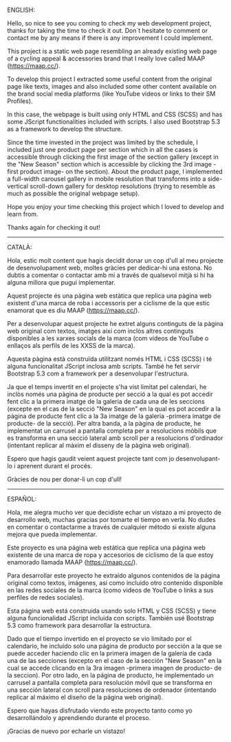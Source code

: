 ENGLISH:

Hello, so nice to see you coming to check my web development project, thanks for taking the time to check it out. Don´t hesitate to comment or contact me by any means if there is any improvement I could implement.

This project is a static web page resembling an already existing web page of a cycling appeal & accessories brand that I really love called MAAP (https://maap.cc/).

To develop this project I extracted some useful content from the original page like texts, images and also included some other content available on the brand social media platforms (like YouTube videos or links to their SM Profiles).

In this case, the webpage is built using only HTML and CSS (SCSS) and has some JScript functionalities included with scripts. I also used Bootstrap 5.3 as a framework to develop the structure.

Since the time invested in the project was limited by the schedule, I included just one product page per section which in all the cases is accessible through clicking the first image of the section gallery (except in the "New Season" section which is accessible by clicking the 3rd image -first product image- on the section).
About the product page, I implemented a full-width carousel gallery in mobile resolution that transforms into a side-vertical scroll-down gallery for desktop resolutions (trying to resemble as much as possible the original webpage setup).

Hope you enjoy your time checking this project which I loved to develop and learn from.

Thanks again for checking it out!

---

CATALÀ:

Hola, estic molt content que hagis decidit donar un cop d'ull al meu projecte de desenvolupament web, moltes gràcies per dedicar-hi una estona. No dubtis a comentar o contactar amb mi a través de qualsevol mitjà si hi ha alguna millora que pugui implementar.

Aquest projecte és una pàgina web estàtica que replica una pàgina web existent d'una marca de roba i accessoris per a ciclisme de la que estic enamorat que es diu MAAP (https://maap.cc/).

Per a desenvolupar aquest projecte he extret alguns continguts de la pàgina web original com textos, imatges així com inclòs altres continguts disponibles a les xarxes socials de la marca (com vídeos de YouTube o enllaços als perfils de les XXSS de la marca).

Aquesta pàgina està construïda utilitzant només HTML i CSS (SCSS) i té alguna funcionalitat JScript inclosa amb scripts. També he fet servir Bootstrap 5.3 com a framework per a desenvolupar l'estructura.

Ja que el temps invertit en el projecte s'ha vist limitat pel calendari, he inclòs només una pàgina de producte per secció a la qual es pot accedir fent clic a la primera imatge de la galeria de cada una de les seccions (excepte en el cas de la secció "New Season" en la qual es pot accedir a la pàgina de producte fent clic a la 3a imatge de la galeria -primera imatge de producte- de la secció).
Per altra banda, a la pàgina de producte, he implementat un carrusel a pantalla completa per a resolucions mòbils que es transforma en una secció lateral amb scroll per a resolucions d'ordinador (intentant replicar al màxim el disseny de la pàgina web original).

Espero que hagis gaudit veient aquest projecte tant com jo desenvolupant-lo i aprenent durant el procés.

Gràcies de nou per donar-li un cop d'ull!

---

ESPAÑOL:

Hola, me alegra mucho ver que decidiste echar un vistazo a mi proyecto de desarrollo web, muchas gracias por tomarte el tiempo en verla. No dudes en comentar o contactarme a través de cualquier método si existe alguna mejora que pueda implementar.

Este proyecto es una página web estática que replica una página web existente de una marca de ropa y accesorios de ciclismo de la que estoy enamorado llamada MAAP (https://maap.cc/).

Para desarrollar este proyecto he extraído algunos contenidos de la página original como textos, imágenes, así como incluido otro contenido disponible en las redes sociales de la marca (como videos de YouTube o links a sus perfiles de redes sociales).

Esta página web está construida usando solo HTML y CSS (SCSS) y tiene alguna funcionalidad JScript incluida con scripts. También usé Bootstrap 5.3 como framework para desarrollar la estructura.

Dado que el tiempo invertido en el proyecto se vio limitado por el calendario, he incluido solo una página de producto por sección a la que se puede acceder haciendo clic en la primera imagen de la galería de cada una de las secciones (excepto en el caso de la sección "New Season" en la cual se accede clicando en la 3ra imagen -primera imagen de producto- de la seccion).
Por otro lado, en la página de producto, he implementado un carrusel a pantalla completa para resolución móvil que se transforma en una sección lateral con scroll para resoluciones de ordenador (intentando replicar al máximo el diseño de la página web original).

Espero que hayas disfrutado viendo este proyecto tanto como yo desarrollándolo y aprendiendo durante el proceso.

¡Gracias de nuevo por echarle un vistazo!
